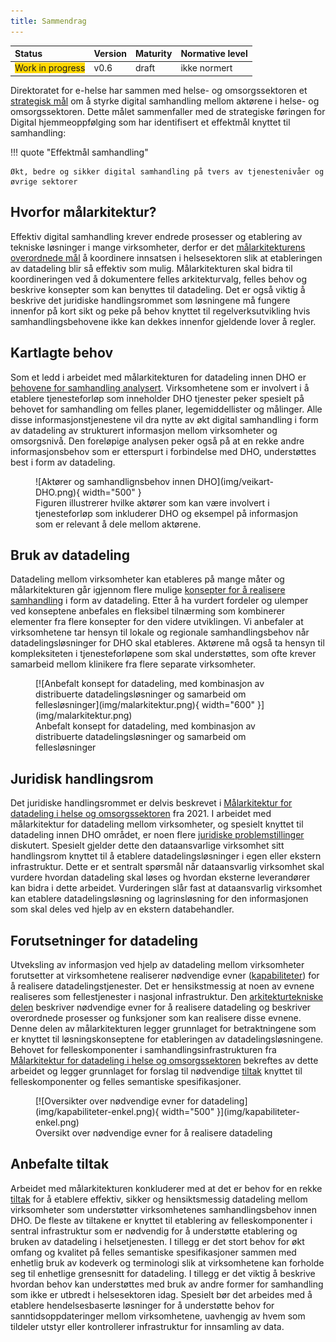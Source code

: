 ```yaml
---
title: Sammendrag
---
```


| Status | Version | Maturity | Normative level |
|:-------------|:------------------|:------|:-------|
| <span style="background-color:gold">Work in progress</span> | v0.6 | draft | ikke normert |

Direktoratet for e-helse har sammen med helse- og omsorgssektoren et [strategisk mål](https://www.ehelse.no/strategi/nasjonal-e-helsestrategi-for-helse-og-omsorgssektoren/mal-4-tilgjengelig-informasjon-og-styrket-samhandling) om å styrke digital samhandling mellom aktørene i helse- og omsorgssektoren. Dette målet sammenfaller med de strategiske føringen for Digital hjemmeoppfølging som har identifisert et effektmål knyttet til samhandling:  

!!! quote "Effektmål samhandling"

    Økt, bedre og sikker digital samhandling på tvers av tjenestenivåer og øvrige sektorer

## Hvorfor målarkitektur?

Effektiv digital samhandling krever endrede prosesser og etablering av tekniske løsninger i mange virksomheter, derfor er det [målarkitekturens overordnede mål](Innledning.md#formalet-med-malarkitekturen) å koordinere innsatsen i helsesektoren slik at etableringen av datadeling blir så effektiv som mulig. Målarkitekturen skal bidra til koordineringen ved å dokumentere felles arkitekturvalg, felles behov og beskrive konsepter som kan benyttes til datadeling. Det er også viktig å beskrive det juridiske handlingsrommet som løsningene må fungere innenfor på kort sikt og peke på behov knyttet til regelverksutvikling hvis samhandlingsbehovene ikke kan dekkes innenfor gjeldende lover å regler.

## Kartlagte behov

Som et ledd i arbeidet med målarkitekturen for datadeling innen DHO er [behovene for samhandling analysert](Behovsbilde.md). Virksomhetene som er involvert i å etablere tjenesteforløp som inneholder DHO tjenester peker spesielt på behovet for samhandling om felles planer, legemiddellister og målinger. Alle disse informasjonstjenestene vil dra nytte av økt digital samhandling i form av datadeling av strukturert informasjon mellom virksomheter og omsorgsnivå. Den foreløpige analysen peker også på at en rekke andre informasjonsbehov som er etterspurt i forbindelse med DHO, understøttes best i form av datadeling.

<figure markdown>
  ![Aktører og samhandlignsbehov innen DHO](img/veikart-DHO.png){ width="500" }
  <figcaption>Figuren illustrerer hvilke aktører som kan være involvert i tjenesteforløp som inkluderer DHO og eksempel på informasjon som er relevant å dele mellom aktørene.</figcaption>
</figure>

## Bruk av datadeling

Datadeling mellom virksomheter kan etableres på mange måter og målarkitekturen går igjennom flere mulige [konsepter for å realisere samhandling](Konsepter-realisering.md) i form av datadeling. Etter å ha vurdert fordeler og ulemper ved konseptene anbefales en fleksibel tilnærming som kombinerer elementer fra flere konsepter for den videre utviklingen. Vi anbefaler at virksomhetene tar hensyn til lokale og regionale samhandlingsbehov når datadelingsløsninger for DHO skal etableres. Aktørene må også ta hensyn til kompleksiteten i tjenesteforløpene som skal understøttes, som ofte krever samarbeid mellom klinikere fra flere separate virksomheter.  

<figure markdown>
  [![Anbefalt konsept for datadeling, med kombinasjon av distribuerte datadelingsløsninger og samarbeid om fellesløsninger](img/malarkitektur.png){ width="600" }](img/malarkitektur.png)
  <figcaption>Anbefalt konsept for datadeling, med kombinasjon av distribuerte datadelingsløsninger og samarbeid om fellesløsninger</figcaption>
</figure>

## Juridisk handlingsrom

Det juridiske handlingsrommet er delvis beskrevet i [Målarkitektur for datadeling i helse og omsorgssektoren](https://www.ehelse.no/standardisering/standarder/malarkitektur-for-datadeling-i-helse-og-omsorgssektoren) fra 2021. I arbeidet med målarkitektur for datadeling mellom virksomheter, og spesielt knyttet til datadeling innen DHO området, er noen flere [juridiske problemstillinger](Juridiske-rammebetingelser.md) diskutert. Spesielt gjelder dette den dataansvarlige virksomhet sitt handlingsrom knyttet til å etablere datadelingsløsninger i egen eller ekstern infrastruktur. Dette er et sentralt spørsmål når dataansvarlig virksomhet skal vurdere hvordan datadeling skal løses og hvordan eksterne leverandører kan bidra i dette arbeidet. Vurderingen slår fast at dataansvarlig virksomhet kan etablere datadelingsløsning og lagrinsløsning for den informasjonen som skal deles ved hjelp av en ekstern databehandler.

## Forutsetninger for datadeling

Utveksling av informasjon ved hjelp av datadeling mellom virksomheter forutsetter at virksomhetene realiserer nødvendige evner ([kapabiliteter](Kapabiliteter.md)) for å realisere datadelingstjenester. Det er hensikstmessig at noen av evnene realiseres som fellestjenester i nasjonal infrastruktur. Den [arkitekturtekniske delen](Malarkitektur-samhandling.md) beskriver nødvendige evner for å realisere datadeling og beskriver overordnede prosesser og funksjoner som kan realisere disse evnene. Denne delen av målarkitekturen legger grunnlaget for betraktningene som er knyttet til løsningskonseptene for etableringen av datadelingsløsningene. Behovet for felleskomponenter i samhandlingsinfrastrukturen fra [Målarkitektur for datadeling i helse og omsorgssektoren](https://www.ehelse.no/standardisering/standarder/malarkitektur-for-datadeling-i-helse-og-omsorgssektoren) bekreftes av dette arbeidet og legger grunnlaget for forslag til nødvendige [tiltak](Anbefalte-tiltak.md) knyttet til felleskomponenter og felles semantiske spesifikasjoner.

<figure markdown>
  [![Oversikter over nødvendige evner for datadeling](img/kapabiliteter-enkel.png){ width="500" }](img/kapabiliteter-enkel.png)
  <figcaption>Oversikt over nødvendige evner for å realisere datadeling</figcaption>
</figure>

## Anbefalte tiltak

Arbeidet med målarkitekturen konkluderer med at det er behov for en rekke [tiltak](Anbefalte-tiltak.md) for å etablere effektiv, sikker og hensiktsmessig datadeling mellom virksomheter som understøtter virksomhetenes samhandlingsbehov innen DHO. De fleste av tiltakene er knyttet til etablering av felleskomponenter i sentral infrastruktur som er nødvendig for å understøtte etablering og bruken av datadeling i helsetjenesten. I tillegg er det stort behov for økt omfang og kvalitet på felles semantiske spesifikasjoner sammen med enhetlig bruk av kodeverk og terminologi slik at virksomhetene kan forholde seg til enhetlige grensesnitt for datadeling. I tillegg er det viktig å beskrive hvordan behov kan understøttes med bruk av andre former for samhandling som ikke er utbredt i helsesektoren idag. Spesielt bør det arbeides med å etablere hendelsesbaserte løsninger for å understøtte behov for sanntidsoppdateringer mellom virksomhetene, uavhengig av hvem som tildeler utstyr eller kontrollerer infrastruktur for innsamling av data.
